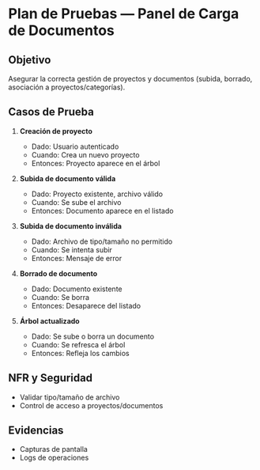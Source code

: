 # Plan de Pruebas — Panel de Carga de Documentos

## Objetivo
Asegurar la correcta gestión de proyectos y documentos (subida, borrado, asociación a proyectos/categorías).

## Casos de Prueba

1. **Creación de proyecto**
   - Dado: Usuario autenticado
   - Cuando: Crea un nuevo proyecto
   - Entonces: Proyecto aparece en el árbol

2. **Subida de documento válida**
   - Dado: Proyecto existente, archivo válido
   - Cuando: Se sube el archivo
   - Entonces: Documento aparece en el listado

3. **Subida de documento inválida**
   - Dado: Archivo de tipo/tamaño no permitido
   - Cuando: Se intenta subir
   - Entonces: Mensaje de error

4. **Borrado de documento**
   - Dado: Documento existente
   - Cuando: Se borra
   - Entonces: Desaparece del listado

5. **Árbol actualizado**
   - Dado: Se sube o borra un documento
   - Cuando: Se refresca el árbol
   - Entonces: Refleja los cambios

## NFR y Seguridad
- Validar tipo/tamaño de archivo
- Control de acceso a proyectos/documentos

## Evidencias
- Capturas de pantalla
- Logs de operaciones
